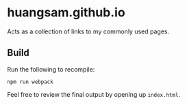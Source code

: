 # huangsam.github.io

Acts as a collection of links to my commonly used pages.

## Build

Run the following to recompile:

    npm run webpack

Feel free to review the final output by opening up `index.html`.
